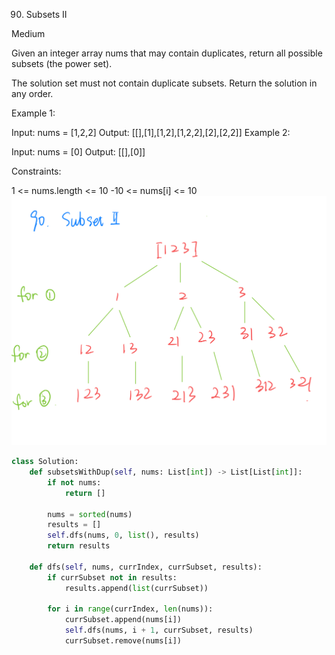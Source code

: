90. Subsets II
    
Medium

Given an integer array nums that may contain duplicates, return all possible subsets (the power set).

The solution set must not contain duplicate subsets. Return the solution in any order.

Example 1:

Input: nums = [1,2,2]
Output: [[],[1],[1,2],[1,2,2],[2],[2,2]]
Example 2:

Input: nums = [0]
Output: [[],[0]]
 
Constraints:

1 <= nums.length <= 10
-10 <= nums[i] <= 10
![Algorithm](../basic/image/leetcode90_note.jpeg)

```py
class Solution:
    def subsetsWithDup(self, nums: List[int]) -> List[List[int]]:
        if not nums:
            return []
        
        nums = sorted(nums)
        results = []
        self.dfs(nums, 0, list(), results)
        return results
      
    def dfs(self, nums, currIndex, currSubset, results):
        if currSubset not in results:
            results.append(list(currSubset))
            
        for i in range(currIndex, len(nums)):
            currSubset.append(nums[i])
            self.dfs(nums, i + 1, currSubset, results)
            currSubset.remove(nums[i])
```
